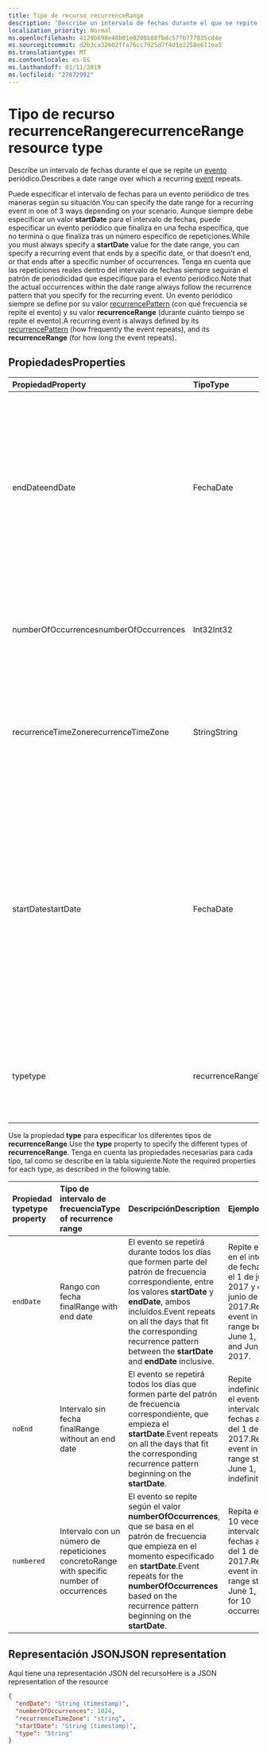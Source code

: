 ```yaml
---
title: Tipo de recurso recurrenceRange
description: 'Describe un intervalo de fechas durante el que se repite un evento periódico. '
localization_priority: Normal
ms.openlocfilehash: 4129b698e48b01e0208b88fbdc57fb777835cd4e
ms.sourcegitcommit: d2b3ca32602ffa76cc7925d7f4d1e2258e611ea5
ms.translationtype: MT
ms.contentlocale: es-ES
ms.lasthandoff: 01/11/2019
ms.locfileid: "27872992"
---
```

# <a name="recurrencerange-resource-type"></a><span data-ttu-id="bc885-103">Tipo de recurso recurrenceRange</span><span class="sxs-lookup"><span data-stu-id="bc885-103">recurrenceRange resource type</span></span>

<span data-ttu-id="bc885-104">Describe un intervalo de fechas durante el que se repite un [evento](event.md) periódico.</span><span class="sxs-lookup"><span data-stu-id="bc885-104">Describes a date range over which a recurring [event](event.md) repeats.</span></span> 

<span data-ttu-id="bc885-105">Puede especificar el intervalo de fechas para un evento periódico de tres maneras según su situación.</span><span class="sxs-lookup"><span data-stu-id="bc885-105">You can specify the date range for a recurring event in one of 3 ways depending on your scenario.</span></span> <span data-ttu-id="bc885-106">Aunque siempre debe especificar un valor **startDate** para el intervalo de fechas, puede especificar un evento periódico que finaliza en una fecha específica, que no termina o que finaliza tras un número específico de repeticiones.</span><span class="sxs-lookup"><span data-stu-id="bc885-106">While you must always specify a **startDate** value for the date range, you can specify a recurring event that ends by a specific date, or that doesn't end, or that ends after a specific number of occurrences.</span></span> <span data-ttu-id="bc885-107">Tenga en cuenta que las repeticiones reales dentro del intervalo de fechas siempre seguirán el patrón de periodicidad que especifique para el evento periódico.</span><span class="sxs-lookup"><span data-stu-id="bc885-107">Note that the actual occurrences within the date range always follow the recurrence pattern that you specify for the recurring event.</span></span> <span data-ttu-id="bc885-108">Un evento periódico siempre se define por su valor [recurrencePattern](recurrencepattern.md) (con qué frecuencia se repite el evento) y su valor **recurrenceRange** (durante cuánto tiempo se repite el evento).</span><span class="sxs-lookup"><span data-stu-id="bc885-108">A recurring event is always defined by its [recurrencePattern](recurrencepattern.md) (how frequently the event repeats), and its **recurrenceRange** (for how long the event repeats).</span></span>

## <a name="properties"></a><span data-ttu-id="bc885-109">Propiedades</span><span class="sxs-lookup"><span data-stu-id="bc885-109">Properties</span></span>

| <span data-ttu-id="bc885-110">Propiedad</span><span class="sxs-lookup"><span data-stu-id="bc885-110">Property</span></span>     | <span data-ttu-id="bc885-111">Tipo</span><span class="sxs-lookup"><span data-stu-id="bc885-111">Type</span></span>   |<span data-ttu-id="bc885-112">Descripción</span><span class="sxs-lookup"><span data-stu-id="bc885-112">Description</span></span>|
|:---------------|:--------|:----------|
|<span data-ttu-id="bc885-113">endDate</span><span class="sxs-lookup"><span data-stu-id="bc885-113">endDate</span></span>|<span data-ttu-id="bc885-114">Fecha</span><span class="sxs-lookup"><span data-stu-id="bc885-114">Date</span></span>|<span data-ttu-id="bc885-115">Fecha en la que se detiene la aplicación del patrón de periodicidad.</span><span class="sxs-lookup"><span data-stu-id="bc885-115">The date to stop applying the recurrence pattern.</span></span> <span data-ttu-id="bc885-116">Según el patrón de periodicidad del evento, la última repetición de la reunión no puede ser esta fecha.</span><span class="sxs-lookup"><span data-stu-id="bc885-116">Depending on the recurrence pattern of the event, the last occurrence of the meeting may not be this date.</span></span> <span data-ttu-id="bc885-117">Se requiere si **type** es `endDate`.</span><span class="sxs-lookup"><span data-stu-id="bc885-117">Required if **type** is `endDate`.</span></span>|
|<span data-ttu-id="bc885-118">numberOfOccurrences</span><span class="sxs-lookup"><span data-stu-id="bc885-118">numberOfOccurrences</span></span>|<span data-ttu-id="bc885-119">Int32</span><span class="sxs-lookup"><span data-stu-id="bc885-119">Int32</span></span>|<span data-ttu-id="bc885-120">Número de veces que se repite el evento.</span><span class="sxs-lookup"><span data-stu-id="bc885-120">The number of times to repeat the event.</span></span> <span data-ttu-id="bc885-121">Se requiere y debe ser positivo si **type** es `numbered`.</span><span class="sxs-lookup"><span data-stu-id="bc885-121">Required and must be positive if **type** is `numbered`.</span></span>|
|<span data-ttu-id="bc885-122">recurrenceTimeZone</span><span class="sxs-lookup"><span data-stu-id="bc885-122">recurrenceTimeZone</span></span>|<span data-ttu-id="bc885-123">String</span><span class="sxs-lookup"><span data-stu-id="bc885-123">String</span></span> |<span data-ttu-id="bc885-124">Zona horaria de las propiedades **startDate** y **endDate**.</span><span class="sxs-lookup"><span data-stu-id="bc885-124">Time zone for the **startDate** and **endDate** properties.</span></span> <span data-ttu-id="bc885-125">Opcional.</span><span class="sxs-lookup"><span data-stu-id="bc885-125">Optional.</span></span> <span data-ttu-id="bc885-126">Si no se especifica, se usa la zona horaria del evento.</span><span class="sxs-lookup"><span data-stu-id="bc885-126">If not specified, the time zone of the event is used.</span></span>|
|<span data-ttu-id="bc885-127">startDate</span><span class="sxs-lookup"><span data-stu-id="bc885-127">startDate</span></span>|<span data-ttu-id="bc885-128">Fecha</span><span class="sxs-lookup"><span data-stu-id="bc885-128">Date</span></span>|<span data-ttu-id="bc885-129">Fecha en la que se inicia la aplicación del patrón de periodicidad.</span><span class="sxs-lookup"><span data-stu-id="bc885-129">The date to start applying the recurrence pattern.</span></span> <span data-ttu-id="bc885-130">La primera repetición de la reunión puede ser esta fecha o una posterior, en función del patrón de periodicidad del evento.</span><span class="sxs-lookup"><span data-stu-id="bc885-130">The first occurrence of the meeting may be this date or later, depending on the recurrence pattern of the event.</span></span> <span data-ttu-id="bc885-131">Debe ser el mismo valor que la propiedad **start** del [evento](event.md) periódico.</span><span class="sxs-lookup"><span data-stu-id="bc885-131">Must be the same value as the **start** property of the recurring [event](event.md).</span></span> <span data-ttu-id="bc885-132">Obligatorio.</span><span class="sxs-lookup"><span data-stu-id="bc885-132">Required.</span></span>|
|<span data-ttu-id="bc885-133">type</span><span class="sxs-lookup"><span data-stu-id="bc885-133">type</span></span>|<span data-ttu-id="bc885-134">recurrenceRangeType</span><span class="sxs-lookup"><span data-stu-id="bc885-134">recurrenceRangeType</span></span>|<span data-ttu-id="bc885-135">Intervalo de periodicidad.</span><span class="sxs-lookup"><span data-stu-id="bc885-135">The recurrence range.</span></span> <span data-ttu-id="bc885-136">Los valores posibles son: `endDate`, `noEnd`, `numbered`.</span><span class="sxs-lookup"><span data-stu-id="bc885-136">The possible values are: `endDate`, `noEnd`, `numbered`.</span></span> <span data-ttu-id="bc885-137">Necesario.</span><span class="sxs-lookup"><span data-stu-id="bc885-137">Required.</span></span>|

<span data-ttu-id="bc885-138">Use la propiedad **type** para especificar los diferentes tipos de **recurrenceRange**.</span><span class="sxs-lookup"><span data-stu-id="bc885-138">Use the **type** property to specify the different types of **recurrenceRange**.</span></span> <span data-ttu-id="bc885-139">Tenga en cuenta las propiedades necesarias para cada tipo, tal como se describe en la tabla siguiente.</span><span class="sxs-lookup"><span data-stu-id="bc885-139">Note the required properties for each type, as described in the following table.</span></span>

| <span data-ttu-id="bc885-140">Propiedad type</span><span class="sxs-lookup"><span data-stu-id="bc885-140">type property</span></span>  | <span data-ttu-id="bc885-141">Tipo de intervalo de frecuencia</span><span class="sxs-lookup"><span data-stu-id="bc885-141">Type of recurrence range</span></span> | <span data-ttu-id="bc885-142">Descripción</span><span class="sxs-lookup"><span data-stu-id="bc885-142">Description</span></span> | <span data-ttu-id="bc885-143">Ejemplo</span><span class="sxs-lookup"><span data-stu-id="bc885-143">Example</span></span> | <span data-ttu-id="bc885-144">Propiedades requeridas</span><span class="sxs-lookup"><span data-stu-id="bc885-144">Required properties</span></span> |
|:-------|:---------------|:--------|:--------|:--------|
|`endDate` |<span data-ttu-id="bc885-145">Rango con fecha final</span><span class="sxs-lookup"><span data-stu-id="bc885-145">Range with end date</span></span> | <span data-ttu-id="bc885-146">El evento se repetirá durante todos los días que formen parte del patrón de frecuencia correspondiente, entre los valores **startDate** y **endDate**, ambos incluidos.</span><span class="sxs-lookup"><span data-stu-id="bc885-146">Event repeats on all the days that fit the corresponding recurrence pattern between the **startDate** and **endDate** inclusive.</span></span> | <span data-ttu-id="bc885-147">Repite el evento en el intervalo de fechas entre el 1 de junio de 2017 y el 15 de junio de 2017.</span><span class="sxs-lookup"><span data-stu-id="bc885-147">Repeat event in the date range between June 1, 2017 and June 15, 2017.</span></span> | <span data-ttu-id="bc885-148">**type**, **startDate**, **endDate**</span><span class="sxs-lookup"><span data-stu-id="bc885-148">**type**, **startDate**, **endDate**</span></span> | 
|`noEnd`  |<span data-ttu-id="bc885-149">Intervalo sin fecha final</span><span class="sxs-lookup"><span data-stu-id="bc885-149">Range without an end date</span></span> | <span data-ttu-id="bc885-150">El evento se repetirá todos los días que formen parte del patrón de frecuencia correspondiente, que empieza el **startDate**.</span><span class="sxs-lookup"><span data-stu-id="bc885-150">Event repeats on all the days that fit the corresponding recurrence pattern beginning on the **startDate**.</span></span> | <span data-ttu-id="bc885-151">Repite indefinidamente el evento en el intervalo de fechas a partir del 1 de junio de 2017.</span><span class="sxs-lookup"><span data-stu-id="bc885-151">Repeat event in the date range starting on June 1, 2017 indefinitely.</span></span> | <span data-ttu-id="bc885-152">**type**, **startDate**</span><span class="sxs-lookup"><span data-stu-id="bc885-152">**type**, **startDate**</span></span> |
|`numbered`|<span data-ttu-id="bc885-153">Intervalo con un número de repeticiones concreto</span><span class="sxs-lookup"><span data-stu-id="bc885-153">Range with specific number of occurrences</span></span> | <span data-ttu-id="bc885-154">El evento se repite según el valor **numberOfOccurrences**, que se basa en el patrón de frecuencia que empieza en el momento especificado en **startDate**.</span><span class="sxs-lookup"><span data-stu-id="bc885-154">Event repeats for the **numberOfOccurrences** based on the recurrence pattern beginning on the **startDate**.</span></span> | <span data-ttu-id="bc885-155">Repita el evento 10 veces en el intervalo de fechas a partir del 1 de junio de 2017.</span><span class="sxs-lookup"><span data-stu-id="bc885-155">Repeat event in the date range starting on June 1, 2017, for 10 occurrences.</span></span>  | <span data-ttu-id="bc885-156">**type**, **startDate**, **numberOfOccurrences**</span><span class="sxs-lookup"><span data-stu-id="bc885-156">**type**, **startDate**, **numberOfOccurrences**</span></span> |


## <a name="json-representation"></a><span data-ttu-id="bc885-157">Representación JSON</span><span class="sxs-lookup"><span data-stu-id="bc885-157">JSON representation</span></span>

<span data-ttu-id="bc885-158">Aquí tiene una representación JSON del recurso</span><span class="sxs-lookup"><span data-stu-id="bc885-158">Here is a JSON representation of the resource</span></span>

<!-- {
  "blockType": "resource",
  "optionalProperties": [

  ],
  "@odata.type": "microsoft.graph.recurrenceRange"
}-->

```json
{
  "endDate": "String (timestamp)",
  "numberOfOccurrences": 1024,
  "recurrenceTimeZone": "string",
  "startDate": "String (timestamp)",
  "type": "String"
}

```

<!-- uuid: 8fcb5dbc-d5aa-4681-8e31-b001d5168d79
2015-10-25 14:57:30 UTC -->
<!-- {
  "type": "#page.annotation",
  "description": "recurrenceRange resource",
  "keywords": "",
  "section": "documentation",
  "suppressions": [
      "Warning: /api-reference/v1.0/resources/recurrencerange.md:
      Failed to parse any rows out of table with headers: | type property  | Type of recurrence range | Description | Example | Required properties |"
  ],
  "tocPath": ""
}-->
